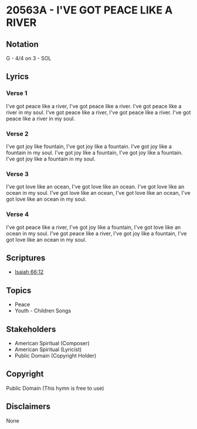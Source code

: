# 20563A - I'VE GOT PEACE LIKE A RIVER

## Notation

G - 4/4 on 3 - SOL

## Lyrics

### Verse 1

I've got peace like a river, I've got peace like a river. I've got peace like a river in my soul. I've got peace like a river, I've got peace like a river. I've got peace like a river in my soul.

### Verse 2

I've got joy like fountain, I've got joy like a fountain. I've got joy like a fountain in my soul. I've got joy like a fountain, I've got joy like a fountain. I've got joy like a fountain in my soul.

### Verse 3

I've got love like an ocean, I've got love like an ocean. I've got love like an ocean in my soul. I've got love like an ocean, I've got love like an ocean, I've got love like an ocean in my soul.

### Verse 4

I've got peace like a river, I've got joy like a fountain, I've got love like an ocean in my soul. I've got peace like a river, I've got joy like a fountain, I've got love like an ocean in my soul.


## Scriptures

- [Isaiah 66:12](https://www.biblegateway.com/passage/?search=Isaiah%2066%3A12)

## Topics

- Peace
- Youth - Children Songs

## Stakeholders

- American Spiritual (Composer)
- American Spiritual (Lyricist)
- Public Domain (Copyright Holder)

## Copyright

Public Domain
(This hymn is free to use)

## Disclaimers

None

